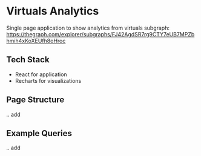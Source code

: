 # Virtuals Analytics

Single page application to show analytics from virtuals subgraph: https://thegraph.com/explorer/subgraphs/FJ42AgdSR7rg9CTY7eUB7MPZbhmih4xKoXEUfh8oHroc

## Tech Stack

- React for application
- Recharts for visualizations

## Page Structure

.. add

## Example Queries

.. add



